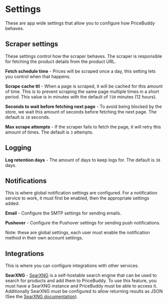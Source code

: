 # Settings

These are app wide settings that allow you to configure how PriceBuddy behaves.

## Scraper settings

These settings control how the scraper behaves. The scraper is responsible for
fetching the product details from the product URL.

**Fetch schedule time** - Prices will be scraped once a day, this setting lets 
you control when that happens.

**Scrape cache ttl** - When a page is scraped, it will be cached for this amount 
of time. This is to prevent scraping the same page multiple times in a short period. 
This value is in minutes with the default of `720` minutes (12 hours).

**Seconds to wait before fetching next page** - To avoid being blocked by the
store, we wait this amount of seconds before fetching the next page. The default
is `10` seconds.

**Max scrape attempts** - If the scraper fails to fetch the page, it will retry
this amount of times. The default is `3` attempts.

## Logging

**Log retention days** - The amount of days to keep logs for. The default is `30` days.

## Notifications

This is where global notification settings are configured. For a notification service
to work, it must first be enabled, then the appropriate settings added.

**Email** - Configure the SMTP settings for sending emails.

**Pushover** - Configure the Pushover settings for sending push notifications.

Note: these are global settings, each user must enable the notification method in their
own account settings.

## Integrations

This is where you can configure integrations with other services.

**SearXNG** - [SearXNG](https://github.com/searxng/searxng) is a self-hostable search engine
that can be used to search for products and add them to PriceBuddy. To use this feature, you
must have a SearXNG instance and PriceBuddy must be able to access it. Additionally
SearXNG must be configured to allow returning results as JSON (See the 
[SearXNG documentation](https://docs.searxng.org/admin/settings/settings_search.html#settings-search)).

